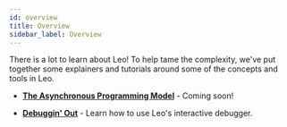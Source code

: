 ```yaml
---
id: overview 
title: Overview
sidebar_label: Overview
---
```


There is a lot to learn about Leo! To help tame the complexity, we've put together some explainers and tutorials around some of the concepts and tools in Leo.

- [**The Asynchronous Programming Model**](01_async.md) - Coming soon!

- [**Debuggin' Out**](./02_debuggin.md) - Learn how to use Leo's interactive debugger.
